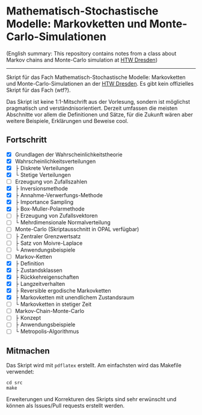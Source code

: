 # Mathematisch-Stochastische Modelle: Markovketten und Monte-Carlo-Simulationen

(English summary: This repository contains notes from a class about Markov
chains and Monte-Carlo simulation at [HTW Dresden](https://htw-dresden.de))

<hr>

Skript für das Fach Mathematisch-Stochastische Modelle: Markovketten und
Monte-Carlo-Simulationen an der [HTW Dresden](https://htw-dresden.de). Es gibt
kein offizielles Skript für das Fach (wtf?).

Das Skript ist keine 1:1-Mitschrift aus der Vorlesung, sondern ist möglichst
pragmatisch und verständnisorientiert. Derzeit umfassen die meisten Abschnitte
vor allem die Definitionen und Sätze, für die Zukunft wären aber weitere
Beispiele, Erklärungen und Beweise cool.

## Fortschritt

- [x] Grundlagen der Wahrscheinlichkeitstheorie
- [x] Wahrscheinlichkeitsverteilungen
- [x] ├ Diskrete Verteilungen
- [x] └ Stetige Verteilungen
- [ ] Erzeugung von Zufallszahlen
- [x] ├ Inversionsmethode
- [x] ├ Annahme-Verwerfungs-Methode
- [x] ├ Importance Sampling
- [x] ├ Box-Muller-Polarmethode
- [ ] ├ Erzeugung von Zufallsvektoren
- [ ] └ Mehrdimensionale Normalverteilung
- [ ] Monte-Carlo (Skriptausschnitt in OPAL verfügbar)
- [ ] ├ Zentraler Grenzwertsatz
- [ ] ├ Satz von Moivre-Laplace
- [ ] └ Anwendungsbeispiele
- [ ] Markov-Ketten
- [x] ├ Definition
- [x] ├ Zustandsklassen
- [x] ├ Rückkehreigenschaften
- [x] ├ Langzeitverhalten
- [x] ├ Reversible ergodische Markovketten
- [x] ├ Markovketten mit unendlichem Zustandsraum
- [ ] └ Markovketten in stetiger Zeit
- [ ] Markov-Chain-Monte-Carlo
- [ ] ├ Konzept
- [ ] ├ Anwendungsbeispiele
- [ ] └ Metropolis-Algorithmus

## Mitmachen

Das Skript wird mit `pdflatex` erstellt. Am einfachsten wird das Makefile
verwendet:

```
cd src
make
```

Erweiterungen und Korrekturen des Skripts sind sehr erwünscht und können als
Issues/Pull requests erstellt werden.
